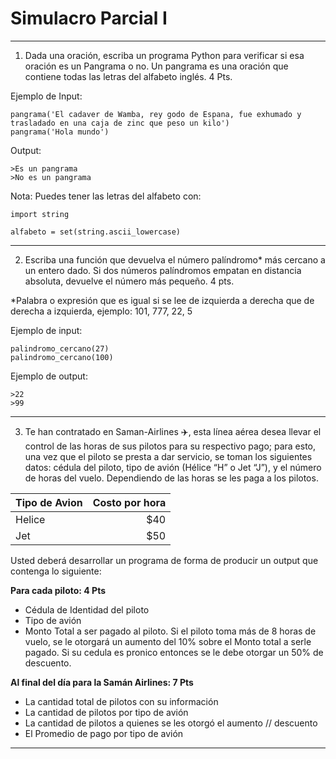 # Simulacro Parcial I

---

1. Dada una oración, escriba un programa Python para verificar si esa oración es un Pangrama o no. Un pangrama es una oración que contiene todas las letras del alfabeto inglés.
 4 Pts.

Ejemplo de Input:
```
pangrama('El cadaver de Wamba, rey godo de Espana, fue exhumado y trasladado en una caja de zinc que peso un kilo')
pangrama('Hola mundo')
```

Output:
```
>Es un pangrama
>No es un pangrama
```

Nota:
Puedes tener las letras del alfabeto con:

```
import string 

alfabeto = set(string.ascii_lowercase) 
```

---

2. Escriba una función que devuelva el número palíndromo* más cercano a un entero dado. Si dos números palíndromos empatan en distancia absoluta, devuelve el número más pequeño.
4 pts.

*Palabra o expresión que es igual si se lee de izquierda a derecha que de derecha a izquierda, ejemplo: 101, 777, 22, 5

Ejemplo de input:
```
palindromo_cercano(27)
palindromo_cercano(100)
```
Ejemplo de output:
```
>22
>99
```

---

3. Te han contratado en Saman-Airlines ✈️, esta línea aérea desea llevar el control de las horas de sus pilotos para su respectivo pago; para esto, una vez que el piloto se presta a dar servicio, se toman los siguientes datos: cédula del piloto, tipo de avión (Hélice “H” o Jet “J”), y el número de horas del vuelo. Dependiendo de las horas se les paga a los pilotos. 

| Tipo de Avion    | Costo por hora  |
| :---             | ----:           | 
| Helice           | $40             |
| Jet              | $50             | 


Usted deberá desarrollar un programa de forma de producir un output que contenga lo siguiente: 


**Para cada piloto:  4 Pts**
- Cédula de Identidad del piloto
- Tipo de avión 
- Monto Total a ser pagado al piloto. Si el piloto toma más de 8 horas de vuelo, se le otorgará un aumento del 10% sobre el Monto total a serle pagado. Si su cedula es pronico entonces se le debe otorgar un 50% de descuento.

**Al final del día para la Samán Airlines: 7 Pts**
- La cantidad total de pilotos con su información 
- La cantidad de pilotos por tipo de avión 
- La cantidad de pilotos a quienes se les otorgó el aumento // descuento
- El Promedio de pago por tipo de avión 


---
